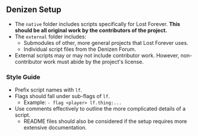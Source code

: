 ## Denizen Setup

* The `native` folder includes scripts specifically for Lost Forever. **This should be all original work by the contributors of the project.**
* The `external` folder includes:
  * Submodules of other, more general projects that Lost Forever uses.
  * Individual script files from the Denizen Forum.
* External scripts may or may not include contributor work. However, non-contributor work must abide by the project's license.

### Style Guide

* Prefix script names with `lf`.
* Flags should fall under sub-flags of `lf`.
  * Example: `- flag <player> lf.thing:...`
* Use comments effectively to outline the more complicated details of a script.
  * README files should also be considered if the setup requires more extensive documentation.